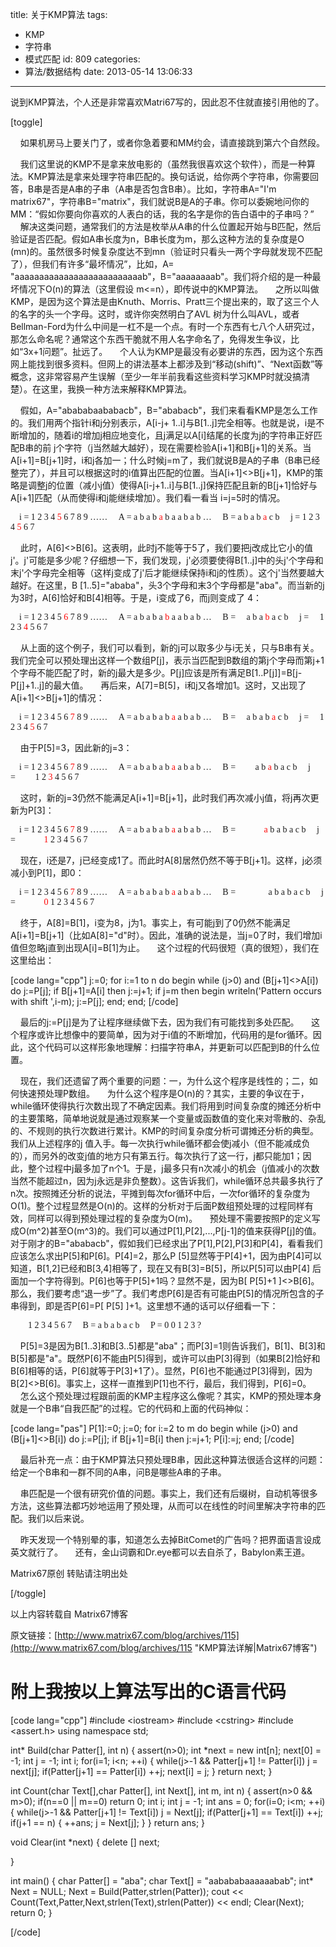 title: 关于KMP算法
tags:
  - KMP
  - 字符串
  - 模式匹配
id: 809
categories:
  - 算法/数据结构
date: 2013-05-14 13:06:33
---

说到KMP算法，个人还是非常喜欢Matri67写的，因此忍不住就直接引用他的了。

[toggle]

&nbsp;&nbsp;&nbsp;&nbsp;如果机房马上要关门了，或者你急着要和MM约会，请直接跳到第六个自然段。

&nbsp;&nbsp;&nbsp;&nbsp;我们这里说的KMP不是拿来放电影的（虽然我很喜欢这个软件），而是一种算法。KMP算法是拿来处理字符串匹配的。换句话说，给你两个字符串，你需要回答，B串是否是A串的子串（A串是否包含B串）。比如，字符串A=&#34;I&#39;m matrix67&#34;，字符串B=&#34;matrix&#34;，我们就说B是A的子串。你可以委婉地问你的MM：“假如你要向你喜欢的人表白的话，我的名字是你的告白语中的子串吗？”
&nbsp;&nbsp;&nbsp;&nbsp;解决这类问题，通常我们的方法是枚举从A串的什么位置起开始与B匹配，然后验证是否匹配。假如A串长度为n，B串长度为m，那么这种方法的复杂度是O (mn)的。虽然很多时候复杂度达不到mn（验证时只看头一两个字母就发现不匹配了），但我们有许多“最坏情况”，比如，A= &#34;aaaaaaaaaaaaaaaaaaaaaaaaaab&#34;，B=&#34;aaaaaaaab&#34;。我们将介绍的是一种最坏情况下O(n)的算法（这里假设 m&lt;=n），即传说中的KMP算法。
&nbsp;&nbsp;&nbsp;&nbsp;之所以叫做KMP，是因为这个算法是由Knuth、Morris、Pratt三个提出来的，取了这三个人的名字的头一个字母。这时，或许你突然明白了AVL 树为什么叫AVL，或者Bellman-Ford为什么中间是一杠不是一个点。有时一个东西有七八个人研究过，那怎么命名呢？通常这个东西干脆就不用人名字命名了，免得发生争议，比如“3x+1问题”。扯远了。
&nbsp;&nbsp;&nbsp;&nbsp;个人认为KMP是最没有必要讲的东西，因为这个东西网上能找到很多资料。但网上的讲法基本上都涉及到“移动(shift)”、“Next函数”等概念，这非常容易产生误解（至少一年半前我看这些资料学习KMP时就没搞清楚）。在这里，我换一种方法来解释KMP算法。

&nbsp;&nbsp;&nbsp;&nbsp;假如，A=&#34;abababaababacb&#34;，B=&#34;ababacb&#34;，我们来看看KMP是怎么工作的。我们用两个指针i和j分别表示，A[i-j+ 1..i]与B[1..j]完全相等。也就是说，i是不断增加的，随着i的增加j相应地变化，且j满足以A[i]结尾的长度为j的字符串正好匹配B串的前 j个字符（j当然越大越好），现在需要检验A[i+1]和B[j+1]的关系。当A[i+1]=B[j+1]时，i和j各加一；什么时候j=m了，我们就说B是A的子串（B串已经整完了），并且可以根据这时的i值算出匹配的位置。当A[i+1]&lt;&gt;B[j+1]，KMP的策略是调整j的位置（减小j值）使得A[i-j+1..i]与B[1..j]保持匹配且新的B[j+1]恰好与A[i+1]匹配（从而使得i和j能继续增加）。我们看一看当 i=j=5时的情况。

<span style="font-family:宋体">&nbsp;&nbsp;&nbsp;&nbsp;i = 1 2 3 4 <span style="color:#ff0000">5</span> 6 7 8 9 ……
&nbsp;&nbsp;&nbsp;&nbsp;A = a b a b <span style="color:#ff0000">a</span> b a a b a b …
&nbsp;&nbsp;&nbsp;&nbsp;B = a b a b <span style="color:#ff0000">a</span> c b
&nbsp;&nbsp;&nbsp;&nbsp;j = 1 2 3 4 <span style="color:#ff0000">5</span> 6 7</span>

&nbsp;&nbsp;&nbsp;&nbsp;此时，A[6]&lt;&gt;B[6]。这表明，此时j不能等于5了，我们要把j改成比它小的值j&#39;。j&#39;可能是多少呢？仔细想一下，我们发现，j&#39;必须要使得B[1..j]中的头j&#39;个字母和末j&#39;个字母完全相等（这样j变成了j&#39;后才能继续保持i和j的性质）。这个j&#39;当然要越大越好。在这里，B [1..5]=&#34;ababa&#34;，头3个字母和末3个字母都是&#34;aba&#34;。而当新的j为3时，A[6]恰好和B[4]相等。于是，i变成了6，而j则变成了 4：

<span style="font-family:宋体">&nbsp;&nbsp;&nbsp;&nbsp;i = 1 2 3 4 5 <span style="color:#ff0000">6</span> 7 8 9 ……
&nbsp;&nbsp;&nbsp;&nbsp;A = a b a b a <span style="color:#ff0000">b</span> a a b a b …
&nbsp;&nbsp;&nbsp;&nbsp;B =&nbsp;&nbsp;&nbsp;&nbsp; a b a <span style="color:#ff0000">b</span> a c b
&nbsp;&nbsp;&nbsp;&nbsp;j =&nbsp;&nbsp;&nbsp;&nbsp; 1 2 3 <span style="color:#ff0000">4</span> 5 6 7</span>

&nbsp;&nbsp;&nbsp;&nbsp;从上面的这个例子，我们可以看到，新的j可以取多少与i无关，只与B串有关。我们完全可以预处理出这样一个数组P[j]，表示当匹配到B数组的第j个字母而第j+1个字母不能匹配了时，新的j最大是多少。P[j]应该是所有满足B[1..P[j]]=B[j-P[j]+1..j]的最大值。
&nbsp;&nbsp;&nbsp;&nbsp;再后来，A[7]=B[5]，i和j又各增加1。这时，又出现了A[i+1]&lt;&gt;B[j+1]的情况：

<span style="font-family:宋体">&nbsp;&nbsp;&nbsp;&nbsp;i = 1 2 3 4 5 6 <span style="color:#ff0000">7</span> 8 9 ……
&nbsp;&nbsp;&nbsp;&nbsp;A = a b a b a b <span style="color:#ff0000">a</span> a b a b …
&nbsp;&nbsp;&nbsp;&nbsp;B =&nbsp;&nbsp;&nbsp;&nbsp; a b a b <span style="color:#ff0000">a</span> c b
&nbsp;&nbsp;&nbsp;&nbsp;j =&nbsp;&nbsp;&nbsp;&nbsp; 1 2 3 4 <span style="color:#ff0000">5</span> 6 7</span>

&nbsp;&nbsp;&nbsp;&nbsp;由于P[5]=3，因此新的j=3：

<span style="font-family:宋体">&nbsp;&nbsp;&nbsp;&nbsp;i = 1 2 3 4 5 6 <span style="color:#ff0000">7</span> 8 9 ……
&nbsp;&nbsp;&nbsp;&nbsp;A = a b a b a b <span style="color:#ff0000">a</span> a b a b …
&nbsp;&nbsp;&nbsp;&nbsp;B =&nbsp;&nbsp;&nbsp;&nbsp;&nbsp;&nbsp;&nbsp;&nbsp; a b <span style="color:#ff0000">a</span> b a c b
&nbsp;&nbsp;&nbsp;&nbsp;j =&nbsp;&nbsp;&nbsp;&nbsp;&nbsp;&nbsp;&nbsp;&nbsp; 1 2 <span style="color:#ff0000">3</span> 4 5 6 7</span>

&nbsp;&nbsp;&nbsp;&nbsp;这时，新的j=3仍然不能满足A[i+1]=B[j+1]，此时我们再次减小j值，将j再次更新为P[3]：

<span style="font-family:宋体">&nbsp;&nbsp;&nbsp;&nbsp;i = 1 2 3 4 5 6 <span style="color:#ff0000">7</span> 8 9 ……
&nbsp;&nbsp;&nbsp;&nbsp;A = a b a b a b <span style="color:#ff0000">a</span> a b a b …
&nbsp;&nbsp;&nbsp;&nbsp;B =&nbsp;&nbsp;&nbsp;&nbsp;&nbsp;&nbsp;&nbsp;&nbsp;&nbsp;&nbsp;&nbsp;&nbsp; <span style="color:#ff0000">a</span> b a b a c b
&nbsp;&nbsp;&nbsp;&nbsp;j =&nbsp;&nbsp;&nbsp;&nbsp;&nbsp;&nbsp;&nbsp;&nbsp;&nbsp;&nbsp;&nbsp;&nbsp; <span style="color:#ff0000">1</span> 2 3 4 5 6 7</span>

&nbsp;&nbsp;&nbsp;&nbsp;现在，i还是7，j已经变成1了。而此时A[8]居然仍然不等于B[j+1]。这样，j必须减小到P[1]，即0：

<span style="font-family:宋体">&nbsp;&nbsp;&nbsp;&nbsp;i = 1 2 3 4 5 6 <span style="color:#ff0000">7</span> 8 9 ……
&nbsp;&nbsp;&nbsp;&nbsp;A = a b a b a b <span style="color:#ff0000">a</span> a b a b …
&nbsp;&nbsp;&nbsp;&nbsp;B =&nbsp;&nbsp;&nbsp;&nbsp;&nbsp;&nbsp;&nbsp;&nbsp;&nbsp;&nbsp;&nbsp;&nbsp;&nbsp;&nbsp; a b a b a c b
&nbsp;&nbsp;&nbsp;&nbsp;j =&nbsp;&nbsp;&nbsp;&nbsp;&nbsp;&nbsp;&nbsp;&nbsp;&nbsp;&nbsp;&nbsp;&nbsp; <span style="color:#ff0000">0</span> 1 2 3 4 5 6 7</span>

&nbsp;&nbsp;&nbsp;&nbsp;终于，A[8]=B[1]，i变为8，j为1。事实上，有可能j到了0仍然不能满足A[i+1]=B[j+1]（比如A[8]=&#34;d&#34;时）。因此，准确的说法是，当j=0了时，我们增加i值但忽略j直到出现A[i]=B[1]为止。
&nbsp;&nbsp;&nbsp;&nbsp;这个过程的代码很短（真的很短），我们在这里给出：

[code lang="cpp"]
j:=0;
for i:=1 to n do
begin
   while (j&gt;0) and (B[j+1]&lt;&gt;A[i]) do j:=P[j];
   if B[j+1]=A[i] then j:=j+1;
   if j=m then
   begin
      writeln('Pattern occurs with shift ',i-m);
      j:=P[j];
   end;
end;
[/code]

&nbsp;&nbsp;&nbsp;&nbsp;最后的j:=P[j]是为了让程序继续做下去，因为我们有可能找到多处匹配。
&nbsp;&nbsp;&nbsp;&nbsp;这个程序或许比想像中的要简单，因为对于i值的不断增加，代码用的是for循环。因此，这个代码可以这样形象地理解：扫描字符串A，并更新可以匹配到B的什么位置。

&nbsp;&nbsp;&nbsp;&nbsp;现在，我们还遗留了两个重要的问题：一，为什么这个程序是线性的；二，如何快速预处理P数组。
&nbsp;&nbsp;&nbsp;&nbsp;为什么这个程序是O(n)的？其实，主要的争议在于，while循环使得执行次数出现了不确定因素。我们将用到时间复杂度的摊还分析中的主要策略，简单地说就是通过观察某一个变量或函数值的变化来对零散的、杂乱的、不规则的执行次数进行累计。KMP的时间复杂度分析可谓摊还分析的典型。我们从上述程序的j 值入手。每一次执行while循环都会使j减小（但不能减成负的），而另外的改变j值的地方只有第五行。每次执行了这一行，j都只能加1；因此，整个过程中j最多加了n个1。于是，j最多只有n次减小的机会（j值减小的次数当然不能超过n，因为j永远是非负整数）。这告诉我们，while循环总共最多执行了n次。按照摊还分析的说法，平摊到每次for循环中后，一次for循环的复杂度为O(1)。整个过程显然是O(n)的。这样的分析对于后面P数组预处理的过程同样有效，同样可以得到预处理过程的复杂度为O(m)。
&nbsp;&nbsp;&nbsp;&nbsp;预处理不需要按照P的定义写成O(m^2)甚至O(m^3)的。我们可以通过P[1],P[2],...,P[j-1]的值来获得P[j]的值。对于刚才的B=&#34;ababacb&#34;，假如我们已经求出了P[1],P[2],P[3]和P[4]，看看我们应该怎么求出P[5]和P[6]。P[4]=2，那么P [5]显然等于P[4]+1，因为由P[4]可以知道，B[1,2]已经和B[3,4]相等了，现在又有B[3]=B[5]，所以P[5]可以由P[4] 后面加一个字符得到。P[6]也等于P[5]+1吗？显然不是，因为B[ P[5]+1 ]&lt;&gt;B[6]。那么，我们要考虑“退一步”了。我们考虑P[6]是否有可能由P[5]的情况所包含的子串得到，即是否P[6]=P[ P[5] ]+1。这里想不通的话可以仔细看一下：

<span style="font-family:宋体">&nbsp;&nbsp;&nbsp;&nbsp;&nbsp;&nbsp;&nbsp;&nbsp;1 2 3 4 5 6 7
&nbsp;&nbsp;&nbsp;&nbsp;B = a b a b a c b
&nbsp;&nbsp;&nbsp;&nbsp;P = 0 0 1 2 3 ?</span>

&nbsp;&nbsp;&nbsp;&nbsp;P[5]=3是因为B[1..3]和B[3..5]都是&#34;aba&#34;；而P[3]=1则告诉我们，B[1]、B[3]和B[5]都是&#34;a&#34;。既然P[6]不能由P[5]得到，或许可以由P[3]得到（如果B[2]恰好和B[6]相等的话，P[6]就等于P[3]+1了）。显然，P[6]也不能通过P[3]得到，因为B[2]&lt;&gt;B[6]。事实上，这样一直推到P[1]也不行，最后，我们得到，P[6]=0。
&nbsp;&nbsp;&nbsp;&nbsp;怎么这个预处理过程跟前面的KMP主程序这么像呢？其实，KMP的预处理本身就是一个B串“自我匹配”的过程。它的代码和上面的代码神似：

[code lang="pas"]
P[1]:=0;
j:=0;
for i:=2 to m do
begin
   while (j&gt;0) and (B[j+1]&lt;&gt;B[i]) do j:=P[j];
   if B[j+1]=B[i] then j:=j+1;
   P[i]:=j;
end;
[/code]

&nbsp;&nbsp;&nbsp;&nbsp;最后补充一点：由于KMP算法只预处理B串，因此这种算法很适合这样的问题：给定一个B串和一群不同的A串，问B是哪些A串的子串。

&nbsp;&nbsp;&nbsp;&nbsp;串匹配是一个很有研究价值的问题。事实上，我们还有后缀树，自动机等很多方法，这些算法都巧妙地运用了预处理，从而可以在线性的时间里解决字符串的匹配。我们以后来说。

&nbsp;&nbsp;&nbsp;&nbsp;昨天发现一个特别晕的事，知道怎么去掉BitComet的广告吗？把界面语言设成英文就行了。
&nbsp;&nbsp;&nbsp;&nbsp;还有，金山词霸和Dr.eye都可以去自杀了，Babylon素王道。

Matrix67原创
转贴请注明出处

[/toggle]

以上内容转载自 Matrix67博客

原文链接：[http://www.matrix67.com/blog/archives/115](http://www.matrix67.com/blog/archives/115 "KMP算法详解|Matrix67博客")

# 附上我按以上算法写出的C语言代码

[code lang="cpp"]
#include &lt;iostream&gt;
#include &lt;cstring&gt;
#include &lt;assert.h&gt;
using namespace std;

int* Build(char Patter[], int n)
{
	assert(n&gt;0);
	int *next = new int[n];
	next[0] = -1;
	int j = -1;
	int i;
	for(i=1; i&lt;n; ++i)
	{
		while(j&gt;-1 &amp;&amp; Patter[j+1] != Patter[i])
			j = next[j];
		if(Patter[j+1] == Patter[i])
			++j;
		next[i] = j;
	}
	return next;
}

int Count(char Text[],char Patter[], int Next[], int m, int n)
{
	assert(n&gt;0 &amp;&amp; m&gt;0);
	if(n==0 || m==0)
		return 0;
	int i;
	int j = -1;
	int ans = 0;
	for(i=0; i&lt;m; ++i)
	{
		while(j&gt;-1 &amp;&amp; Patter[j+1] != Text[i])
			j = Next[j];
		if(Patter[j+1] == Text[i])
			++j;
		if(j+1 == n)
		{
			++ans;
			j = Next[j];
		}
	}
	return ans;
}

void Clear(int *next)
{
	delete [] next;

}

int main()
{
	char Patter[] = &quot;aba&quot;;
	char Text[]   = &quot;aabababaaaaaabab&quot;;
	int* Next = NULL;
	Next = Build(Patter,strlen(Patter));
	cout &lt;&lt; Count(Text,Patter,Next,strlen(Text),strlen(Patter)) &lt;&lt; endl;
	Clear(Next);
	return 0;
}

[/code]